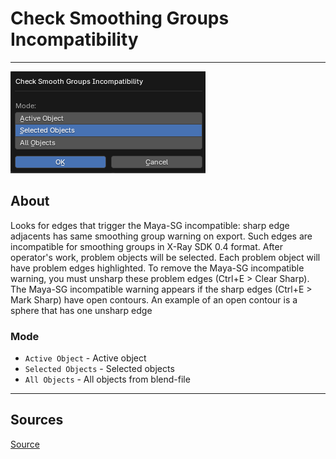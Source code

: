# Check Smoothing Groups Incompatibility

___

![alt text](images/operator-check-smooth-groups-incompatibility.png)

## About

Looks for edges that trigger the Maya-SG incompatible: sharp edge adjacents has same smoothing group warning on export. Such edges are incompatible for smoothing groups in X-Ray SDK 0.4 format. After operator's work, problem objects will be selected. Each problem object will have problem edges highlighted. To remove the Maya-SG incompatible warning, you must unsharp these problem edges (Ctrl+E > Clear Sharp). The Maya-SG incompatible warning appears if the sharp edges (Ctrl+E > Mark Sharp) have open contours. An example of an open contour is a sphere that has one unsharp edge

### Mode

- `Active Object` - Active object
- `Selected Objects` - Selected objects
- `All Objects` - All objects from blend-file

___

## Sources

[Source](https://github.com/PavelBlend/blender-xray/wiki/Panel-Verify#check-invalid-smooth-groups)
